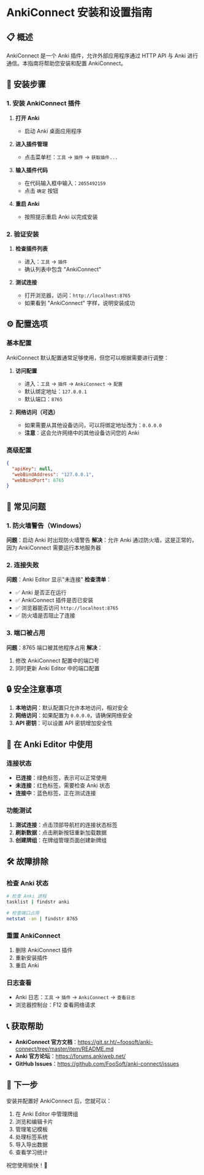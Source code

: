 # AnkiConnect 安装和设置指南

## 📋 概述

AnkiConnect 是一个 Anki 插件，允许外部应用程序通过 HTTP API 与 Anki 进行通信。本指南将帮助您安装和配置 AnkiConnect。

## 🔧 安装步骤

### 1. 安装 AnkiConnect 插件

1. **打开 Anki**
   - 启动 Anki 桌面应用程序

2. **进入插件管理**
   - 点击菜单栏：`工具` → `插件` → `获取插件...`

3. **输入插件代码**
   - 在代码输入框中输入：`2055492159`
   - 点击 `确定` 按钮

4. **重启 Anki**
   - 按照提示重启 Anki 以完成安装

### 2. 验证安装

1. **检查插件列表**
   - 进入：`工具` → `插件`
   - 确认列表中包含 "AnkiConnect"

2. **测试连接**
   - 打开浏览器，访问：`http://localhost:8765`
   - 如果看到 "AnkiConnect" 字样，说明安装成功

## ⚙️ 配置选项

### 基本配置

AnkiConnect 默认配置通常足够使用，但您可以根据需要进行调整：

1. **访问配置**
   - 进入：`工具` → `插件` → `AnkiConnect` → `配置`
   - 默认绑定地址：`127.0.0.1`
   - 默认端口：`8765`

2. **网络访问（可选）**
   - 如果需要从其他设备访问，可以将绑定地址改为：`0.0.0.0`
   - **注意**：这会允许网络中的其他设备访问您的 Anki

### 高级配置

```json
{
  "apiKey": null,
  "webBindAddress": "127.0.0.1",
  "webBindPort": 8765
}
```

## 🚨 常见问题

### 1. 防火墙警告（Windows）

**问题**：启动 Anki 时出现防火墙警告
**解决**：允许 Anki 通过防火墙，这是正常的，因为 AnkiConnect 需要运行本地服务器

### 2. 连接失败

**问题**：Anki Editor 显示"未连接"
**检查清单**：
- ✅ Anki 是否正在运行
- ✅ AnkiConnect 插件是否已安装
- ✅ 浏览器能否访问 `http://localhost:8765`
- ✅ 防火墙是否阻止了连接

### 3. 端口被占用

**问题**：8765 端口被其他程序占用
**解决**：
1. 修改 AnkiConnect 配置中的端口号
2. 同时更新 Anki Editor 中的端口配置

## 🔒 安全注意事项

1. **本地访问**：默认配置只允许本地访问，相对安全
2. **网络访问**：如果配置为 `0.0.0.0`，请确保网络安全
3. **API 密钥**：可以设置 API 密钥增加安全性

## 📱 在 Anki Editor 中使用

### 连接状态

- **已连接**：绿色标签，表示可以正常使用
- **未连接**：红色标签，需要检查 Anki 状态
- **连接中**：蓝色标签，正在测试连接

### 功能测试

1. **测试连接**：点击顶部导航栏的连接状态标签
2. **刷新数据**：点击刷新按钮重新加载数据
3. **创建牌组**：在牌组管理页面创建新牌组

## 🛠️ 故障排除

### 检查 Anki 状态

```bash
# 检查 Anki 进程
tasklist | findstr anki

# 检查端口占用
netstat -an | findstr 8765
```

### 重置 AnkiConnect

1. 删除 AnkiConnect 插件
2. 重新安装插件
3. 重启 Anki

### 日志查看

- Anki 日志：`工具` → `插件` → `AnkiConnect` → `查看日志`
- 浏览器控制台：F12 查看网络请求

## 📞 获取帮助

- **AnkiConnect 官方文档**：https://git.sr.ht/~foosoft/anki-connect/tree/master/item/README.md
- **Anki 官方论坛**：https://forums.ankiweb.net/
- **GitHub Issues**：https://github.com/FooSoft/anki-connect/issues

## 🎯 下一步

安装并配置好 AnkiConnect 后，您就可以：

1. 在 Anki Editor 中管理牌组
2. 浏览和编辑卡片
3. 管理笔记模板
4. 处理标签系统
5. 导入导出数据
6. 查看学习统计

祝您使用愉快！🎉 